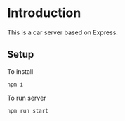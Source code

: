 # Introduction

This is a car server based on Express.

## Setup

To install

```sh
npm i
```

To run server

```sh
npm run start
```

